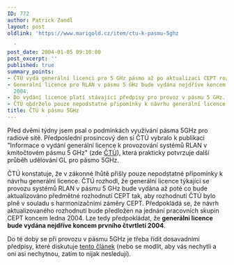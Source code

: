 ```yaml
---
ID: 772
author: Patrick Zandl
layout: post
oldlink: 'https://www.marigold.cz/item/ctu-k-pasmu-5ghz

  '
post_date: 2004-01-05 09:10:00
post_excerpt: ''
published: true
summary_points:
- ČTÚ vydá generální licenci pro 5 GHz pásmo až po aktualizaci CEPT rozhodnutí.
- Generální licence pro RLAN v pásmu 5 GHz bude vydána nejdříve koncem prvního čtvrtletí
  2004.
- Do vydání licence platí stávající předpisy pro provoz v pásmu 5 GHz.
- ČTÚ obdrželo pouze nepodstatné připomínky k návrhu generální licence.
title: ČTÚ k pásmu 5GHz
---
```


<p>
Před dvěmi týdny jsem psal o podmínkách využívání pásma 5GHz pro radiové sítě. Předposlední prosincový den si ČTÚ vybralo k publikaci "Informace o vydání generální licence k provozování systémů RLAN v kmitočtovém pásmu 5 GHz" (zde <A href="http://www.ctu.cz/art.php?iSearch=&amp;iArt=346" target=_blank>ČTÚ</A>), která prakticky potvrzuje další průběh udělování GL pro pásmo 5GHz.</p>

<p>
ČTÚ konstatuje, že v zákonné lhůtě přišly pouze nepodstatné připomínky k návrhu generální licence. ČTÚ rozhodl, že generální licence týkající se provozu systémů RLAN v pásmu 5 GHz bude vydána až poté co bude aktualizováno předmětné rozhodnutí CEPT tak, aby rozhodnutí ČTÚ bylo plně v souladu s harmonizačními záměry CEPT. Předpokládá se, že návrh aktualizovaného rozhodnutí bude předložen na jednání pracovních skupin CEPT koncem ledna 2004. Lze tedy předpokládat, že <STRONG>generální licence bude vydána nejdříve koncem prvního čtvrtletí 2004</STRONG>. </p>

<p>
Do té doby se při provozu v pásmu 5GHz je třeba řídit dosavadními předpisy, které diskutuje <A href="/zacinajicim/frekvence031228.html">tento článek</A> (nebo se modlit, aby vás nechytli a oni asi nechytnou, zatím to nijak nesledují).</p>